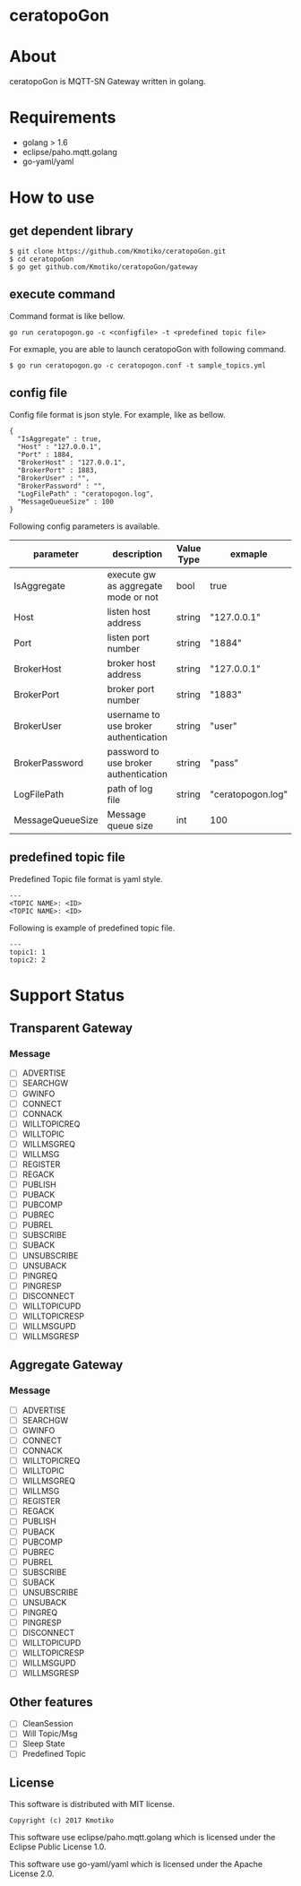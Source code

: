ceratopoGon
=======================================


# About

ceratopoGon is MQTT-SN Gateway written in golang.

# Requirements

 * golang > 1.6
 * eclipse/paho.mqtt.golang
 * go-yaml/yaml

# How to use
## get dependent library

```
$ git clone https://github.com/Kmotiko/ceratopoGon.git
$ cd ceratopoGon
$ go get github.com/Kmotiko/ceratopoGon/gateway
```

## execute command

Command format is like bellow.

```
go run ceratopogon.go -c <configfile> -t <predefined topic file>
```

For exmaple, you are able to launch ceratopoGon with following command.

```
$ go run ceratopogon.go -c ceratopogon.conf -t sample_topics.yml
```

## config file

Config file format is json style.
For example, like as bellow.

```
{
  "IsAggregate" : true,
  "Host" : "127.0.0.1",
  "Port" : 1884,
  "BrokerHost" : "127.0.0.1",
  "BrokerPort" : 1883,
  "BrokerUser" : "",
  "BrokerPassword" : "",
  "LogFilePath" : "ceratopogon.log",
  "MessageQueueSize" : 100
}
```

Following config parameters is available.

|parameter          |description                                    |Value Type  |exmaple            |
|-------------------|-----------------------------------------------|------------|-------------------|
|IsAggregate        |execute gw as aggregate mode or not            |bool        |true               |
|Host               |listen host address                            |string      |"127.0.0.1"        |
|Port               |listen port number                             |string      |"1884"             |
|BrokerHost         |broker host address                            |string      |"127.0.0.1"        |
|BrokerPort         |broker port number                             |string      |"1883"             |
|BrokerUser         |username to use broker authentication          |string      |"user"             |
|BrokerPassword     |password to use broker authentication          |string      |"pass"             |
|LogFilePath        |path of log file                               |string      |"ceratopogon.log"  |
|MessageQueueSize   |Message queue size                             |int         |100                |

## predefined topic file

Predefined Topic file format is yaml style.

```
---
<TOPIC NAME>: <ID>
<TOPIC NAME>: <ID>
```


Following is example of predefined topic file.

```
---
topic1: 1
topic2: 2
```


# Support Status
## Transparent Gateway
### Message

 - [ ] ADVERTISE
 - [ ] SEARCHGW
 - [ ] GWINFO
 - [ ] CONNECT
 - [ ] CONNACK
 - [ ] WILLTOPICREQ
 - [ ] WILLTOPIC
 - [ ] WILLMSGREQ
 - [ ] WILLMSG
 - [ ] REGISTER
 - [ ] REGACK
 - [ ] PUBLISH
 - [ ] PUBACK
 - [ ] PUBCOMP
 - [ ] PUBREC
 - [ ] PUBREL
 - [ ] SUBSCRIBE
 - [ ] SUBACK
 - [ ] UNSUBSCRIBE
 - [ ] UNSUBACK
 - [ ] PINGREQ
 - [ ] PINGRESP
 - [ ] DISCONNECT
 - [ ] WILLTOPICUPD
 - [ ] WILLTOPICRESP
 - [ ] WILLMSGUPD
 - [ ] WILLMSGRESP

## Aggregate Gateway
### Message

 - [ ] ADVERTISE
 - [ ] SEARCHGW
 - [ ] GWINFO
 - [ ] CONNECT
 - [ ] CONNACK
 - [ ] WILLTOPICREQ
 - [ ] WILLTOPIC
 - [ ] WILLMSGREQ
 - [ ] WILLMSG
 - [ ] REGISTER
 - [ ] REGACK
 - [ ] PUBLISH
 - [ ] PUBACK
 - [ ] PUBCOMP
 - [ ] PUBREC
 - [ ] PUBREL
 - [ ] SUBSCRIBE
 - [ ] SUBACK
 - [ ] UNSUBSCRIBE
 - [ ] UNSUBACK
 - [ ] PINGREQ
 - [ ] PINGRESP
 - [ ] DISCONNECT
 - [ ] WILLTOPICUPD
 - [ ] WILLTOPICRESP
 - [ ] WILLMSGUPD
 - [ ] WILLMSGRESP

## Other features

  - [ ] CleanSession
  - [ ] Will Topic/Msg
  - [ ] Sleep State
  - [ ] Predefined Topic

## License

 This software is distributed with MIT license.

 ```
 Copyright (c) 2017 Kmotiko
 ```

 This software use eclipse/paho.mqtt.golang which is licensed under the Eclipse Public License 1.0.

 This software use go-yaml/yaml which is licensed under the Apache License 2.0.
